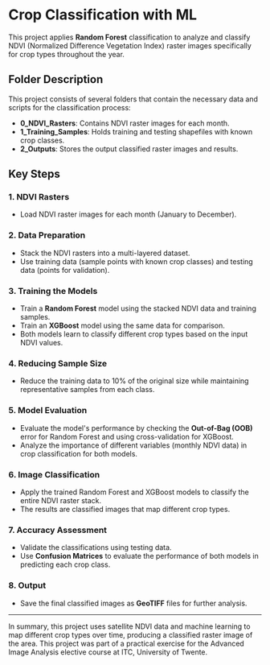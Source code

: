 # Crop Classification with ML

This project applies **Random Forest** classification to analyze and classify NDVI (Normalized Difference Vegetation Index) raster images specifically for crop types throughout the year.

## Folder Description

This project consists of several folders that contain the necessary data and scripts for the classification process:

- **0_NDVI_Rasters**: Contains NDVI raster images for each month.
- **1_Training_Samples**: Holds training and testing shapefiles with known crop classes.
- **2_Outputs**: Stores the output classified raster images and results.

## Key Steps

### 1. NDVI Rasters
- Load NDVI raster images for each month (January to December).

### 2. Data Preparation
- Stack the NDVI rasters into a multi-layered dataset.
- Use training data (sample points with known crop classes) and testing data (points for validation).

### 3. Training the Models
- Train a **Random Forest** model using the stacked NDVI data and training samples.
- Train an **XGBoost** model using the same data for comparison.
- Both models learn to classify different crop types based on the input NDVI values.

### 4. Reducing Sample Size
- Reduce the training data to 10% of the original size while maintaining representative samples from each class.

### 5. Model Evaluation
- Evaluate the model's performance by checking the **Out-of-Bag (OOB)** error for Random Forest and using cross-validation for XGBoost.
- Analyze the importance of different variables (monthly NDVI data) in crop classification for both models.

### 6. Image Classification
- Apply the trained Random Forest and XGBoost models to classify the entire NDVI raster stack.
- The results are classified images that map different crop types.

### 7. Accuracy Assessment
- Validate the classifications using testing data.
- Use **Confusion Matrices** to evaluate the performance of both models in predicting each crop class.

### 8. Output
- Save the final classified images as **GeoTIFF** files for further analysis.
  
---

In summary, this project uses satellite NDVI data and machine learning to map different crop types over time, producing a classified raster image of the area. This project was part of a practical exercise for the Advanced Image Analysis elective course at ITC, University of Twente.
